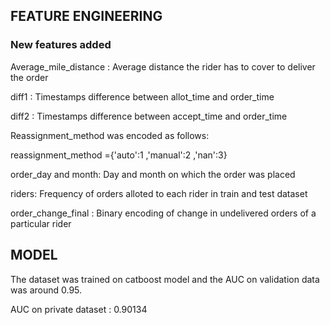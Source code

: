 ## **FEATURE ENGINEERING**
### **New features added**

Average_mile_distance : Average distance the rider has to cover to deliver the order

diff1 : Timestamps difference between allot_time and order_time

diff2 : Timestamps difference between accept_time and order_time

Reassignment_method was encoded as follows:

reassignment_method ={'auto':1 ,'manual':2 ,'nan':3}

order_day and month: Day and month on which the order was placed

riders: Frequency of orders alloted to each rider in train and test dataset

order_change_final : Binary encoding of change in undelivered orders of a particular rider

## **MODEL**

The dataset was trained on catboost model and the AUC on validation data was around 0.95.

AUC on private dataset : 0.90134


